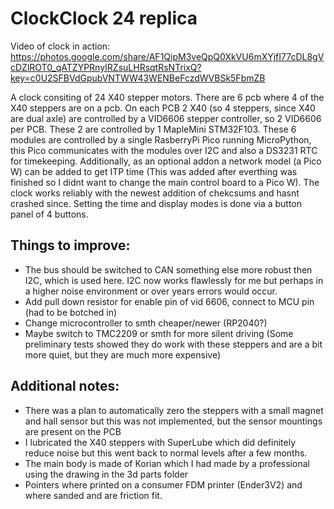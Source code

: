 # ClockClock 24 replica

Video of clock in action: https://photos.google.com/share/AF1QipM3veQpQ0XkVU6mXYjfI77cDL8gVcDZlROT0_qATZYPRnyIRZsuLHRsqtRsNTrixQ?key=c0U2SFBVdGpubVNTWW43WENBeFczdWVBSk5FbmZB


A clock consiting of 24 X40 stepper motors. There are 6 pcb where 4 of the X40 steppers are on a pcb. On each PCB 2 X40 (so 4 steppers, since X40 are dual axle) are controlled by a VID6606 stepper controller, so 2 VID6606 per PCB. These 2 are controlled by 1 MapleMini STM32F103. These 6 modules are controlled by a single RasberryPi Pico running MicroPython, this Pico communicates with the modules over I2C and also a DS3231 RTC for timekeeping. Additionally, as an optional addon a network model (a Pico W) can be added to get ITP time (This was added after everthing was finished so I didnt want to change the main control board to a Pico W). The clock works reliably with the newest addition of chekcsums and hasnt crashed since. Setting the time and display modes is done via a button panel of 4 buttons.


## Things to improve:
- The bus should be switched to CAN something else more robust then I2C, which is used here. I2C now works flawlessly for me but perhaps in a higher noise environment or over years errors would occur.
- Add pull down resistor for enable pin of vid 6606, connect to MCU pin (had to be botched in)
- Change microcontroller to smth cheaper/newer (RP2040?)
- Maybe switch to TMC2209 or smth for more silent driving (Some preliminary tests showed they do work with these steppers and are a bit more quiet, but they are much more expensive)


## Additional notes: 

- There was a plan to automatically zero the steppers with a small magnet and hall sensor but this was not implemented, but the sensor mountings are present on the PCB
- I lubricated the X40 steppers with SuperLube which did definitely reduce noise but this went back to normal levels after a few months.
- The main body is made of Korian which I had made by a professional using the drawing in the 3d parts folder
- Pointers where printed on a consumer FDM printer (Ender3V2) and where sanded and are friction fit.



